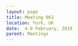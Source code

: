 ```yaml
---
layout: page
title: Meeting 061
location: York, UK
date:  4-8 February, 2019
parent: Meetings
---
```

